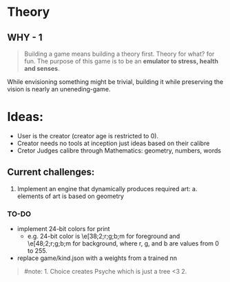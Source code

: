 # Theory
## WHY - 1
> Building a game means building a theory first. Theory for what? for fun. The purpose of this game is to be an **emulator to stress, health and senses**.

While envisioning something might be trivial, building it while preserving the vision is nearly an uneneding-game.

# Ideas:
- User is the creator (creator age is restricted to 0).
- Creator needs no tools at inception just ideas based on their calibre
- Cretor Judges calibre through Mathematics: geometry, numbers, words

## Current challenges: 
1. Implement an engine that dynamically produces required art:
   a. elements of art is based on geometry

### TO-DO
  * implement 24-bit colors for print 
    * e.g. 24-bit color is \e[38;2;r;g;b;m for foreground and \e[48;2;r;g;b;m for background, where r, g, and b are values from 0 to 255.
  * replace game/kind.json with a weights from a trained nn

> #note: 
    1. Choice creates Psyche which is just a tree <3
    2.  
